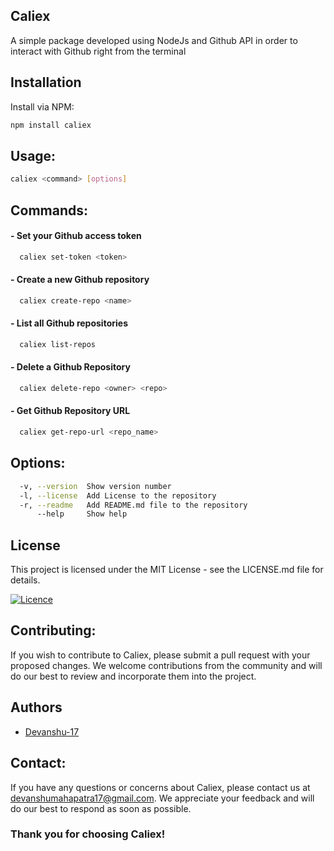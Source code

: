 ## Caliex

A simple package developed using NodeJs and Github API in order to interact with Github right from the terminal

## Installation

Install via NPM:

```bash
npm install caliex

```

## Usage:

```bash
caliex <command> [options]
```

## Commands:

#### - Set your Github access token

```bash
  caliex set-token <token>
```

#### - Create a new Github repository

```bash
  caliex create-repo <name>
```

#### - List all Github repositories

```bash
  caliex list-repos
```

#### - Delete a Github Repository

```bash
  caliex delete-repo <owner> <repo>
```

#### - Get Github Repository URL

```bash
  caliex get-repo-url <repo_name>
```

## Options:

```bash
  -v, --version  Show version number                                   [boolean]
  -l, --license  Add License to the repository                          [string]
  -r, --readme   Add README.md file to the repository                  [boolean]
      --help     Show help                                             [boolean]
```

## License

This project is licensed under the MIT License - see the LICENSE.md file for details.

[![Licence](https://img.shields.io/github/license/Ileriayo/markdown-badges?style=for-the-badge)](./LICENSE)

## Contributing:

If you wish to contribute to Caliex, please submit a pull request with your proposed changes. We welcome contributions from the community and will do our best to review and incorporate them into the project.

## Authors

-   [Devanshu-17](https://github.com/Devanshu-17)

## Contact:

If you have any questions or concerns about Caliex, please contact us at devanshumahapatra17@gmail.com. We appreciate your feedback and will do our best to respond as soon as possible.

### Thank you for choosing Caliex!
